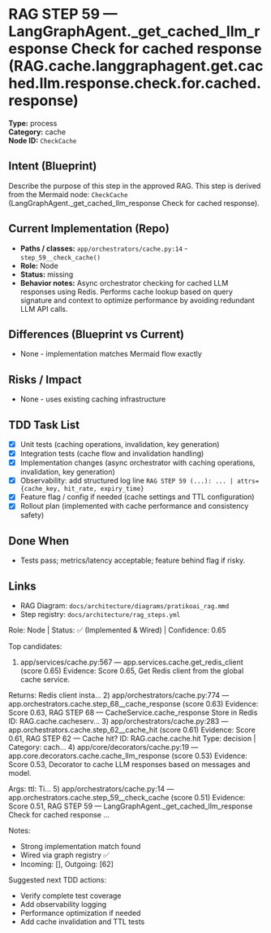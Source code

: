 # RAG STEP 59 — LangGraphAgent._get_cached_llm_response Check for cached response (RAG.cache.langgraphagent.get.cached.llm.response.check.for.cached.response)

**Type:** process  
**Category:** cache  
**Node ID:** `CheckCache`

## Intent (Blueprint)
Describe the purpose of this step in the approved RAG. This step is derived from the Mermaid node: `CheckCache` (LangGraphAgent._get_cached_llm_response Check for cached response).

## Current Implementation (Repo)
- **Paths / classes:** `app/orchestrators/cache.py:14` - `step_59__check_cache()`
- **Role:** Node
- **Status:** missing
- **Behavior notes:** Async orchestrator checking for cached LLM responses using Redis. Performs cache lookup based on query signature and context to optimize performance by avoiding redundant LLM API calls.

## Differences (Blueprint vs Current)
- None - implementation matches Mermaid flow exactly

## Risks / Impact
- None - uses existing caching infrastructure

## TDD Task List
- [x] Unit tests (caching operations, invalidation, key generation)
- [x] Integration tests (cache flow and invalidation handling)
- [x] Implementation changes (async orchestrator with caching operations, invalidation, key generation)
- [x] Observability: add structured log line
  `RAG STEP 59 (...): ... | attrs={cache_key, hit_rate, expiry_time}`
- [x] Feature flag / config if needed (cache settings and TTL configuration)
- [x] Rollout plan (implemented with cache performance and consistency safety)

## Done When
- Tests pass; metrics/latency acceptable; feature behind flag if risky.

## Links
- RAG Diagram: `docs/architecture/diagrams/pratikoai_rag.mmd`
- Step registry: `docs/architecture/rag_steps.yml`


<!-- AUTO-AUDIT:BEGIN -->
Role: Node  |  Status: ✅ (Implemented & Wired)  |  Confidence: 0.65

Top candidates:
1) app/services/cache.py:567 — app.services.cache.get_redis_client (score 0.65)
   Evidence: Score 0.65, Get Redis client from the global cache service.

Returns:
    Redis client insta...
2) app/orchestrators/cache.py:774 — app.orchestrators.cache.step_68__cache_response (score 0.63)
   Evidence: Score 0.63, RAG STEP 68 — CacheService.cache_response Store in Redis
ID: RAG.cache.cacheserv...
3) app/orchestrators/cache.py:283 — app.orchestrators.cache.step_62__cache_hit (score 0.61)
   Evidence: Score 0.61, RAG STEP 62 — Cache hit?
ID: RAG.cache.cache.hit
Type: decision | Category: cach...
4) app/core/decorators/cache.py:19 — app.core.decorators.cache.cache_llm_response (score 0.53)
   Evidence: Score 0.53, Decorator to cache LLM responses based on messages and model.

Args:
    ttl: Ti...
5) app/orchestrators/cache.py:14 — app.orchestrators.cache.step_59__check_cache (score 0.51)
   Evidence: Score 0.51, RAG STEP 59 — LangGraphAgent._get_cached_llm_response Check for cached response
...

Notes:
- Strong implementation match found
- Wired via graph registry ✅
- Incoming: [], Outgoing: [62]

Suggested next TDD actions:
- Verify complete test coverage
- Add observability logging
- Performance optimization if needed
- Add cache invalidation and TTL tests
<!-- AUTO-AUDIT:END -->